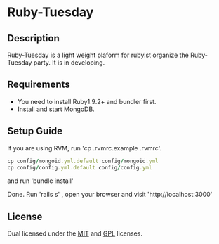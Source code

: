 # Ruby-Tuesday

## Description
Ruby-Tuesday is a light weight plaform for rubyist organize the
Ruby-Tuesday party. It is in developing.

## Requirements
 * You need to install Ruby1.9.2+ and bundler first.
 * Install and start MongoDB.

## Setup Guide
If you are using RVM, run 'cp .rvmrc.example .rvmrc'.

```ruby
cp config/mongoid.yml.default config/mongoid.yml
cp config/config.yml.default config/config.yml
```

and run 'bundle install'

Done. Run 'rails s' , open your browser and visit 'http://localhost:3000'

## License

Dual licensed under the [MIT](http://www.opensource.org/licenses/mit-license.php) and [GPL](http://www.gnu.org/licenses/gpl.html) licenses.
